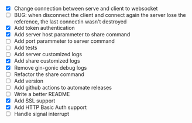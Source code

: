 
- [x] Change connection between serve and client to websocket
- [ ] BUG: when disconnect the client and connect again the server lose the reference, the last connectin wasn't destroyed 
- [x] Add token authentication
- [x] Add server host parammeter to share command
- [ ] Add port parammeter to server command
- [ ] Add tests
- [ ] Add server customized logs
- [x] Add share customized logs
- [x] Remove gin-gonic debug logs
- [ ] Refactor the share command
- [ ] Add version
- [ ] Add github actions to automate releases
- [ ] Write a better README
- [x] Add SSL support
- [x] Add HTTP Basic Auth support
- [ ] Handle signal interrupt